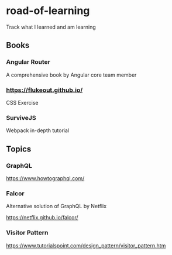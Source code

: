 # road-of-learning
Track what I learned and am learning

## Books
### Angular Router
A comprehensive book by Angular core team member

### https://flukeout.github.io/
CSS Exercise

### SurviveJS
Webpack in-depth tutorial

## Topics

### GraphQL
https://www.howtographql.com/

### Falcor
Alternative solution of GraphQL by Netflix


https://netflix.github.io/falcor/

### Visitor Pattern
https://www.tutorialspoint.com/design_pattern/visitor_pattern.htm

